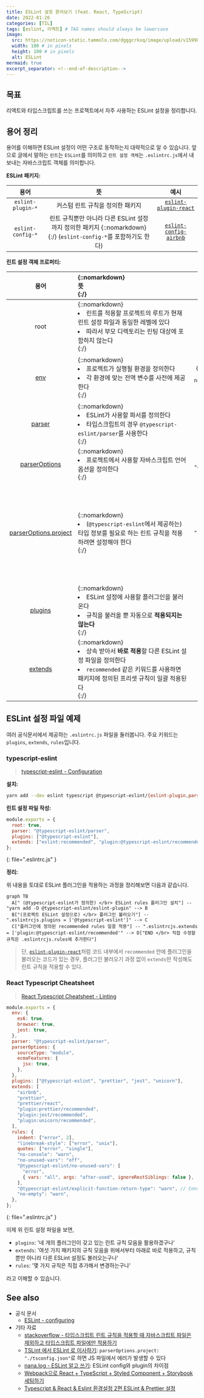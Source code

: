```yaml
---
title: ESLint 설정 뜯어보기 (feat. React, TypeScript)
date: 2022-01-26
categories: [TIL]
tags: [eslint, 리액트] # TAG names should always be lowercase
image:
  src: https://noticon-static.tammolo.com/dgggcrkxq/image/upload/v1599890132/noticon/c9dgkhp3m5rxmzn3fnp9.png
  width: 100 # in pixels
  height: 100 # in pixels
  alt: ESLint
mermaid: true
excerpt_separator: <!--end-of-description-->
---
```


## 목표

리액트와 타입스크립트를 쓰는 프로젝트에서 자주 사용하는 ESLint 설정을 정리합니다.

<!--end-of-description-->

## 용어 정리

용어를 이해하면 ESLint 설정이 어떤 구조로 동작하는지 대략적으로 알 수 있습니다. 앞으로 글에서 말하는 `린트`는 `ESLint`를 의미하고 `린트 설정 객체`는 `.eslintrc.js`에서 내보내는 자바스크립트 객체를 의미합니다.

**ESLint 패키지:**

<!-- prettier-ignore-start -->

| 용어 | 뜻 | 예시 |
| :---: | :---: | :---: |
| `eslint-plugin-*` | 커스텀 린트 규칙을 정의한 패키지 | [`eslint-plugin-react`](https://github.com/yannickcr/eslint-plugin-react) |
| `eslint-config-*` | 린트 규칙뿐만 아니라 다른 ESLint 설정까지 정의한 패키지 {::nomarkdown}</br>{:/} (`eslint-config-*`를 포함하기도 한다) | [`eslint-config-airbnb`](https://www.npmjs.com/package/eslint-config-airbnb) |

<!-- prettier-ignore-end -->

**린트 설정 객체 프로퍼티:**

<!-- prettier-ignore-start -->

| 용어 | {::nomarkdown} <div style="width:290px"> 뜻 </div> {:/}| 자주 사용하는 값 | 비고 |
| :---: | :--- | :---: | :---: |
| root | {::nomarkdown}<li>린트를 적용할 프로젝트의 루트가 현재 린트 설정 파일과 동일한 레벨에 있다</li> <li>따라서 부모 디렉토리는 린팅 대상에 포함하지 않는다</li> {:/} | `true` 또는 생략 |
| [env](https://eslint.org/docs/user-guide/configuring/language-options#specifying-environments) | {::nomarkdown}<li>프로젝트가 실행될 환경을 정의한다</li> <li>각 환경에 맞는 전역 변수를 사전에 제공한다</li> {:/} | `{ browser: true, es2021: true, node: true, jest: true }` | `es*` 값을 사용하면 파서 옵션의 `ecmaVersion`도 자동으로 설정된다 |
| [parser](https://eslint.org/docs/user-guide/configuring/plugins#specifying-parser) | {::nomarkdown}<li>ESLint가 사용할 파서를 정의한다</li> <li>타입스크립트의 경우 `@typescript-eslint/parser`를 사용한다</li> {:/} |
| [parserOptions](https://eslint.org/docs/user-guide/configuring/language-options#specifying-parser-options) | {::nomarkdown}<li>프로젝트에서 사용할 자바스크립트 언어 옵션을 정의한다</li> {:/} | `{ "sourceType": "module", "ecmaFeatures": { "jsx": true } }` |
| [parserOptions.project](https://github.com/typescript-eslint/typescript-eslint/tree/main/packages/parser#parseroptionsproject) | {::nomarkdown}<li>(`@typescript-eslint`에서 제공하는) 타입 정보를 필요로 하는 린트 규칙을 적용하려면 설정해야 한다</li> {:/} | `"./tsconfig.json"` | `.js` 확장자 파일을 읽을 때 에러가 발생할 수 있다 {::nomarkdown} </br> {:/} 따라서 이 경우에는 [타입스크립트 규칙은 타입스크립트 파일에만 적용하도록 오버라이드](https://stackoverflow.com/a/64488474) 할 수 있다 |
| [plugins](https://eslint.org/docs/user-guide/configuring/plugins#configuring-plugins) | {::nomarkdown}<li>ESLint 설정에 사용할 플러그인을 불러온다</li> <li>규칙을 불러올 뿐 자동으로 **적용되지는 않는다**</li> {:/} | `["@typescript-eslint"]` |
| [extends](https://eslint.org/docs/user-guide/configuring/configuration-files#extending-configuration-files) | {::nomarkdown}<li>상속 받아서 **바로 적용**할 다른 ESLint 설정 파일을 정의한다</li> <li>`recommended` 같은 키워드를 사용하면 패키지에 정의된 프리셋 규칙이 일괄 적용된다</li> {:/} | [예제 코드](https://github.com/datalater/react-boilerplate/blob/main/.eslintrc.js#L9) | 나중에 정의한 값이 더 높은 우선순위를 갖는다 |

<!-- prettier-ignore-end -->

## ESLint 설정 파일 예제

여러 공식문서에서 제공하는 `.eslintrc.js` 파일을 둘러봅니다. 주요 키워드는 `plugins`, `extends`, `rules`입니다.

### typescript-eslint

> [typescript-eslint - Configuration](https://typescript-eslint.io/docs/linting/)

**설치:**

```bash
yarn add --dev eslint typescript @typescript-eslint/{eslint-plugin,parser}
```

**린트 설정 파일 작성:**

<!-- prettier-ignore-start -->
```js
module.exports = {
  root: true,
  parser: "@typescript-eslint/parser",
  plugins: ["@typescript-eslint"],
  extends: ["eslint:recommended", "plugin:@typescript-eslint/recommended"],
};
```
{: file=".eslintrc.js" }
<!-- prettier-ignore-end -->

**정리:**

위 내용을 토대로 ESLint 플러그인을 적용하는 과정을 정리해보면 다음과 같습니다.

```mermaid
graph TB
  A[" (@typescript-eslint가 정의한) </br> ESLint rules 플러그인 설치"] -- "yarn add -D @typescript-eslint/eslint-plugin" --> B
  B["(프로젝트 ESLint 설정으로) </br> 플러그인 불러오기"] -- ".eslintrcjs.plugins = ['@typescript-eslint']" --> C
  C["플러그인에 정의된 recommended rules 일괄 적용"] -- ".eslintrcjs.extends = ['plugin:@typescript-eslint/recommended'" --> D["END </br> 직접 수정할 규칙은 .eslintrcjs.rules에 추가한다"]
```

> 단, [`eslint-plugin-react`](https://github.com/yannickcr/eslint-plugin-react/blob/master/index.js#L125)처럼 코드 내부에서 `recommended` 안에 플러그인을 불러오는 코드가 있는 경우, 플러그인 불러오기 과정 없이 `extends`만 작성해도 린트 규칙을 적용할 수 있다.

### React Typescript Cheatsheet

> [React Typescript Cheatsheet - Linting](https://react-typescript-cheatsheet.netlify.app/docs/basic/linting/)

<!-- prettier-ignore-start -->

```js
module.exports = {
  env: {
    es6: true,
    browser: true,
    jest: true,
  },
  parser: "@typescript-eslint/parser",
  parserOptions: {
    sourceType: "module",
    ecmaFeatures: {
      jsx: true,
    },
  },
  plugins: ["@typescript-eslint", "prettier", "jest", "unicorn"],
  extends: [
    "airbnb",
    "prettier",
    "prettier/react",
    "plugin:prettier/recommended",
    "plugin:jest/recommended",
    "plugin:unicorn/recommended",
  ],
  rules: {
    indent: ["error", 2],
    "linebreak-style": ["error", "unix"],
    quotes: ["error", "single"],
    "no-console": "warn",
    "no-unused-vars": "off",
    "@typescript-eslint/no-unused-vars": [
      "error",
      { vars: "all", args: "after-used", ignoreRestSiblings: false },
    ],
    "@typescript-eslint/explicit-function-return-type": "warn", // Consider using explicit annotations for object literals and function return types even when they can be inferred.
    "no-empty": "warn",
  },
};
```
{: file=".eslintrc.js" }
<!-- prettier-ignore-end -->

이제 위 린트 설정 파일을 보면,

- `plugins`: '네 개의 플러그인이 갖고 있는 린트 규칙 모음을 활용하겠구나'
- `extends`: '여섯 가지 패키지의 규칙 모음을 위에서부터 아래로 바로 적용하고, 규칙뿐만 아니라 다른 ESLint 설정도 불러오는구나'
- `rules`: '몇 가지 규칙은 직접 추가해서 변경하는구나'

라고 이해할 수 있습니다.

## See also

- 공식 문서
  - [ESLint - configuring](https://eslint.org/docs/user-guide/configuring/)
- 기타 자료
  - [stackoverflow - 타입스크립트 린트 규칙을 적용할 때 자바스크립트 파일은 제외하고 타입스크립트 파일에만 적용하기](https://stackoverflow.com/a/64488474)
  - [TSLint 에서 ESLint 로 이사하기](https://pks2974.medium.com/tslint-%EC%97%90%EC%84%9C-eslint-%EB%A1%9C-%EC%9D%B4%EC%82%AC%ED%95%98%EA%B8%B0-ecd460a1e599): `parserOptions.project: "./tsconfig.json"`로 하면 JS 파일에서 에러가 발생할 수 있다
  - [nana.log - ESLint 알고 쓰기](https://yrnana.dev/post/2021-09-02-eslint): ESLint config와 plugin의 차이점
  - [Webpack으로 React + TypeScript + Styled Component + Storybook 세팅하기](https://yujo11.github.io/React/React-TS-Webpack-%EC%84%B8%ED%8C%85/)
  - [Typescript & React & Eslint 환경설정 2편 ESLint & Prettier 설정](https://velog.io/@xortm854/Typescript-React-Eslint-%ED%99%98%EA%B2%BD%EC%84%A4%EC%A0%95-2%ED%8E%B8-ESLint-Prettier-%EC%84%A4%EC%A0%95)
